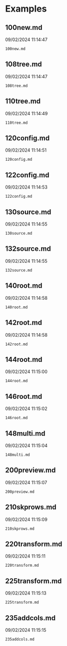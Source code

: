 # Examples

## 100new.md
09/02/2024 11:14:47

```{.include }
100new.md
```

## 108tree.md
09/02/2024 11:14:47

```{.include }
108tree.md
```

## 110tree.md
09/02/2024 11:14:49

```{.include }
110tree.md
```

## 120config.md
09/02/2024 11:14:51

```{.include }
120config.md
```

## 122config.md
09/02/2024 11:14:53

```{.include }
122config.md
```

## 130source.md
09/02/2024 11:14:55

```{.include }
130source.md
```

## 132source.md
09/02/2024 11:14:55

```{.include }
132source.md
```

## 140root.md
09/02/2024 11:14:58

```{.include }
140root.md
```

## 142root.md
09/02/2024 11:14:58

```{.include }
142root.md
```

## 144root.md
09/02/2024 11:15:00

```{.include }
144root.md
```

## 146root.md
09/02/2024 11:15:02

```{.include }
146root.md
```

## 148multi.md
09/02/2024 11:15:04

```{.include }
148multi.md
```

## 200preview.md
09/02/2024 11:15:07

```{.include }
200preview.md
```

## 210skprows.md
09/02/2024 11:15:09

```{.include }
210skprows.md
```

## 220transform.md
09/02/2024 11:15:11

```{.include }
220transform.md
```

## 225transform.md
09/02/2024 11:15:13

```{.include }
225transform.md
```

## 235addcols.md
09/02/2024 11:15:15

```{.include }
235addcols.md
```

